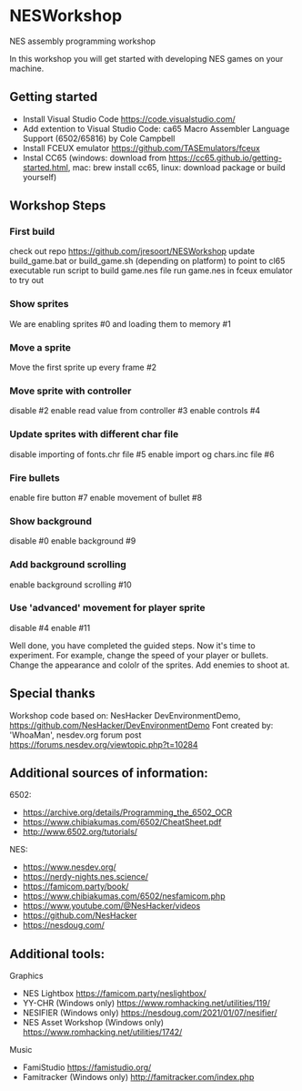 # NESWorkshop
NES assembly programming workshop

In this workshop you will get started with developing NES games on your machine.

## Getting started
* Install Visual Studio Code https://code.visualstudio.com/
* Add extention to Visual Studio Code: ca65 Macro Assembler Language Support (6502/65816) by Cole Campbell
* Install FCEUX emulator https://github.com/TASEmulators/fceux
* Instal CC65 (windows: download from https://cc65.github.io/getting-started.html, mac: brew install cc65, linux: download package or build yourself) 


## Workshop Steps
### First build  
check out repo https://github.com/jresoort/NESWorkshop
update build_game.bat or build_game.sh (depending on platform) to point to cl65 executable
run script to build game.nes file
run game.nes in fceux emulator to try out

### Show sprites  
We are enabling sprites  #0
and loading them to memory #1

### Move a sprite
Move the first sprite up every frame   #2

### Move sprite with controller    
disable #2
enable read value from controller #3
enable controls #4

### Update sprites with different char file
disable importing of fonts.chr file #5
enable import og chars.inc file #6

### Fire bullets 
enable fire button #7
enable movement of bullet #8

### Show background
disable #0
enable background #9

### Add background scrolling
enable background scrolling #10

### Use 'advanced' movement for player sprite
disable #4
enable #11


Well done, you have completed the guided steps. Now it's time to experiment. For example, change the speed of your player or bullets. Change the appearance and cololr of the sprites. Add enemies to shoot at. 


## Special thanks
Workshop code based on: NesHacker DevEnvironmentDemo, https://github.com/NesHacker/DevEnvironmentDemo
Font created by: 'WhoaMan', nesdev.org forum post https://forums.nesdev.org/viewtopic.php?t=10284


## Additional sources of information:
6502:
* https://archive.org/details/Programming_the_6502_OCR
* https://www.chibiakumas.com/6502/CheatSheet.pdf
* http://www.6502.org/tutorials/

NES:
* https://www.nesdev.org/
* https://nerdy-nights.nes.science/
* https://famicom.party/book/
* https://www.chibiakumas.com/6502/nesfamicom.php
* https://www.youtube.com/@NesHacker/videos
* https://github.com/NesHacker
* https://nesdoug.com/


## Additional tools:
Graphics
* NES Lightbox https://famicom.party/neslightbox/
* YY-CHR (Windows only) https://www.romhacking.net/utilities/119/
* NESIFIER (Windows only) https://nesdoug.com/2021/01/07/nesifier/
* NES Asset Workshop (Windows only) https://www.romhacking.net/utilities/1742/

Music
* FamiStudio https://famistudio.org/
* Famitracker (Windows only) http://famitracker.com/index.php
